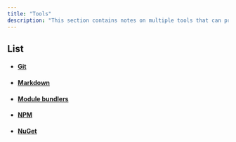 ```yaml
---
title: "Tools"
description: "This section contains notes on multiple tools that can prove useful to developers."
---
```


## List

- #### [Git](./tools/git)
- #### [Markdown](./tools/markdown)
- #### [Module bundlers](./tools/module-bundlers)
- #### [NPM](./tools/npm)
- #### [NuGet](./tools/nuget)
